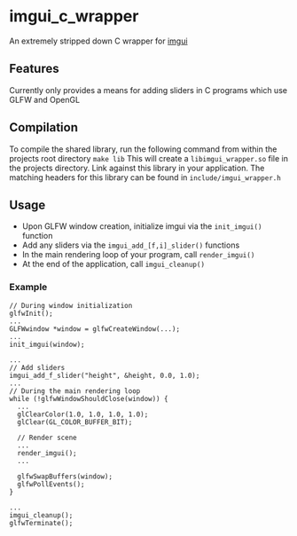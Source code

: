 # imgui_c_wrapper
An extremely stripped down C wrapper for [imgui](https://github.com/ocornut/imgui)

## Features
Currently only provides a means for adding sliders in C programs which use GLFW and OpenGL

## Compilation
To compile the shared library, run the following command from within the projects root directory
`make lib`
This will create a `libimgui_wrapper.so` file in the projects directory. Link against this library in your application. The matching headers for this library can be found in `include/imgui_wrapper.h`

## Usage
- Upon GLFW window creation, initialize imgui via the `init_imgui()` function
- Add any sliders via the `imgui_add_[f,i]_slider()` functions
- In the main rendering loop of your program, call `render_imgui()`
- At the end of the application, call `imgui_cleanup()`

### Example
```
// During window initialization
glfwInit();
...
GLFWwindow *window = glfwCreateWindow(...);
...
init_imgui(window);

...
// Add sliders
imgui_add_f_slider("height", &height, 0.0, 1.0);
...
// During the main rendering loop
while (!glfwWindowShouldClose(window)) {
  ...
  glClearColor(1.0, 1.0, 1.0, 1.0);
  glClear(GL_COLOR_BUFFER_BIT);

  // Render scene
  ...
  render_imgui();
  ...

  glfwSwapBuffers(window);
  glfwPollEvents();
}

...
imgui_cleanup();
glfwTerminate();
```
